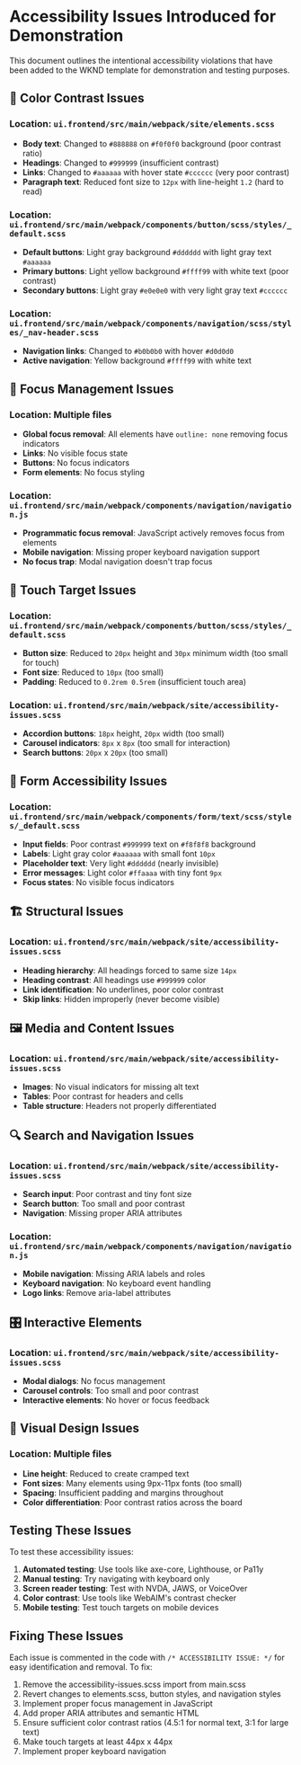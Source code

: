 # Accessibility Issues Introduced for Demonstration

This document outlines the intentional accessibility violations that have been added to the WKND template for demonstration and testing purposes.

## 🚨 Color Contrast Issues

### Location: `ui.frontend/src/main/webpack/site/elements.scss`
- **Body text**: Changed to `#888888` on `#f0f0f0` background (poor contrast ratio)
- **Headings**: Changed to `#999999` (insufficient contrast)
- **Links**: Changed to `#aaaaaa` with hover state `#cccccc` (very poor contrast)
- **Paragraph text**: Reduced font size to `12px` with line-height `1.2` (hard to read)

### Location: `ui.frontend/src/main/webpack/components/button/scss/styles/_default.scss`
- **Default buttons**: Light gray background `#dddddd` with light gray text `#aaaaaa`
- **Primary buttons**: Light yellow background `#ffff99` with white text (poor contrast)
- **Secondary buttons**: Light gray `#e0e0e0` with very light gray text `#cccccc`

### Location: `ui.frontend/src/main/webpack/components/navigation/scss/styles/_nav-header.scss`
- **Navigation links**: Changed to `#b0b0b0` with hover `#d0d0d0`
- **Active navigation**: Yellow background `#ffff99` with white text

## 🎯 Focus Management Issues

### Location: Multiple files
- **Global focus removal**: All elements have `outline: none` removing focus indicators
- **Links**: No visible focus state
- **Buttons**: No focus indicators
- **Form elements**: No focus styling

### Location: `ui.frontend/src/main/webpack/components/navigation/navigation.js`
- **Programmatic focus removal**: JavaScript actively removes focus from elements
- **Mobile navigation**: Missing proper keyboard navigation support
- **No focus trap**: Modal navigation doesn't trap focus

## 📏 Touch Target Issues

### Location: `ui.frontend/src/main/webpack/components/button/scss/styles/_default.scss`
- **Button size**: Reduced to `20px` height and `30px` minimum width (too small for touch)
- **Font size**: Reduced to `10px` (too small)
- **Padding**: Reduced to `0.2rem 0.5rem` (insufficient touch area)

### Location: `ui.frontend/src/main/webpack/site/accessibility-issues.scss`
- **Accordion buttons**: `18px` height, `20px` width (too small)
- **Carousel indicators**: `8px` x `8px` (too small for interaction)
- **Search buttons**: `20px` x `20px` (too small)

## 📝 Form Accessibility Issues

### Location: `ui.frontend/src/main/webpack/components/form/text/scss/styles/_default.scss`
- **Input fields**: Poor contrast `#999999` text on `#f8f8f8` background
- **Labels**: Light gray color `#aaaaaa` with small font `10px`
- **Placeholder text**: Very light `#dddddd` (nearly invisible)
- **Error messages**: Light color `#ffaaaa` with tiny font `9px`
- **Focus states**: No visible focus indicators

## 🏗️ Structural Issues

### Location: `ui.frontend/src/main/webpack/site/accessibility-issues.scss`
- **Heading hierarchy**: All headings forced to same size `14px`
- **Heading contrast**: All headings use `#999999` color
- **Link identification**: No underlines, poor color contrast
- **Skip links**: Hidden improperly (never become visible)

## 🖼️ Media and Content Issues

### Location: `ui.frontend/src/main/webpack/site/accessibility-issues.scss`
- **Images**: No visual indicators for missing alt text
- **Tables**: Poor contrast for headers and cells
- **Table structure**: Headers not properly differentiated

## 🔍 Search and Navigation Issues

### Location: `ui.frontend/src/main/webpack/site/accessibility-issues.scss`
- **Search input**: Poor contrast and tiny font size
- **Search button**: Too small and poor contrast
- **Navigation**: Missing proper ARIA attributes

### Location: `ui.frontend/src/main/webpack/components/navigation/navigation.js`
- **Mobile navigation**: Missing ARIA labels and roles
- **Keyboard navigation**: No keyboard event handling
- **Logo links**: Remove aria-label attributes

## 🎛️ Interactive Elements

### Location: `ui.frontend/src/main/webpack/site/accessibility-issues.scss`
- **Modal dialogs**: No focus management
- **Carousel controls**: Too small and poor contrast
- **Interactive elements**: No hover or focus feedback

## 🎨 Visual Design Issues

### Location: Multiple files
- **Line height**: Reduced to create cramped text
- **Font sizes**: Many elements using 9px-11px fonts (too small)
- **Spacing**: Insufficient padding and margins throughout
- **Color differentiation**: Poor contrast ratios across the board

## Testing These Issues

To test these accessibility issues:

1. **Automated testing**: Use tools like axe-core, Lighthouse, or Pa11y
2. **Manual testing**: Try navigating with keyboard only
3. **Screen reader testing**: Test with NVDA, JAWS, or VoiceOver
4. **Color contrast**: Use tools like WebAIM's contrast checker
5. **Mobile testing**: Test touch targets on mobile devices

## Fixing These Issues

Each issue is commented in the code with `/* ACCESSIBILITY ISSUE: */` for easy identification and removal. To fix:

1. Remove the accessibility-issues.scss import from main.scss
2. Revert changes to elements.scss, button styles, and navigation styles
3. Implement proper focus management in JavaScript
4. Add proper ARIA attributes and semantic HTML
5. Ensure sufficient color contrast ratios (4.5:1 for normal text, 3:1 for large text)
6. Make touch targets at least 44px x 44px
7. Implement proper keyboard navigation 
